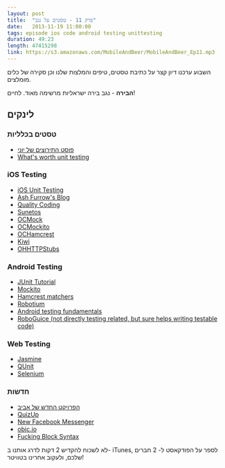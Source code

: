 ```yaml
---
layout: post
title:  "פרק 11 - טסטים על נגב"
date:   2013-11-19 11:00:00
tags: episode ios code android testing unittesting
duration: 49:23
length: 47415298
link: https://s3.amazonaws.com/MobileAndBeer/MobileAndBeer_Ep11.mp3
---
```


השבוע ערכנו דיון קצר על כתיבת טסטים, טיפים והמלצות שלנו וכן סקירה של כלים מומלצים.

  **הבירה** - נגב
  בירה ישראליות מרשימה מאוד. לחיים!

## לינקים

### טסטים בכלליות

* [פוסט התירוצים של יוני](http://codesheriff.blogspot.co.il/2011/03/testing-why-bother-introduction.html)
* [What's worth unit testing](http://ashfurrow.com/blog/whats-worth-unit-testing-in-objective-c)

### iOS Testing

* [iOS Unit Testing](http://iosunittesting.com/)
* [Ash Furrow's Blog](http://ashfurrow.com/)
* [Quality Coding](http://qualitycoding.org/)
* [Sunetos](http://www.sunetos.com/)
* [OCMock](https://github.com/erikdoe/ocmock)
* [OCMockito](https://github.com/jonreid/OCMockito)
* [OCHamcrest](https://github.com/hamcrest/OCHamcrest)
* [Kiwi](https://github.com/allending/Kiwi)
* [OHHTTPStubs](https://github.com/AliSoftware/OHHTTPStubs)

### Android Testing

* [JUnit Tutorial](http://www.vogella.com/articles/JUnit/article.html)
* [Mockito](https://code.google.com/p/mockito/)
* [Hamcrest matchers](http://hamcrest.org)
* [Robotium](https://code.google.com/p/robotium/)
* [Android testing fundamentals](https://developer.android.com/tools/testing/testing_android.html)
* [RoboGuice (not directly testing related, but sure helps writing testable code)](https://github.com/roboguice/roboguice)

### Web Testing

* [Jasmine](http://pivotal.github.io/jasmine/)
* [QUnit](http://qunitjs.com)
* [Selenium](http://docs.seleniumhq.org)

### חדשות

* [הפרויקט החדש של אביב](http://www.deflect.io)
* [QuizUp](https://itunes.apple.com/us/app/quizup-biggest-trivia-game/id718421443?mt=8)
* [New Facebook Messenger](https://itunes.apple.com/us/app/facebook-messenger/id454638411?mt=8)
* [objc.io](http://objc.io)
* [Fucking Block Syntax](http://fuckingblocksyntax.com)

לא לשכוח להקדיש 2 דקות לדרג אותנו ב- iTunes, לספר על הפודקאסט ל- 2 חברים שלכם, ולעקוב אחרינו בטוויטר!
